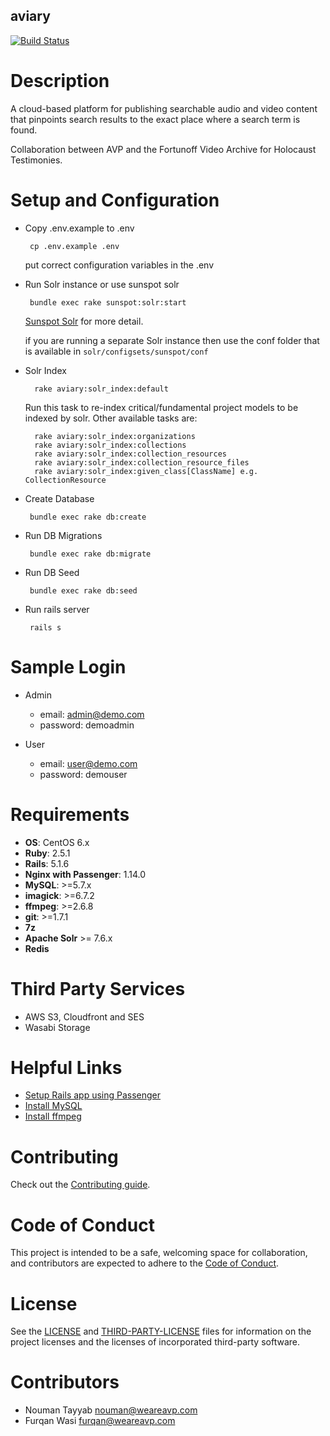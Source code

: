 aviary 
------------------------------------------------------------------------------
[![Build Status](https://travis-ci.com/WeAreAVP/aviary-public.svg?branch=master)](https://travis-ci.com/WeAreAVP/aviary-public)


Description
===
A cloud-based platform for publishing searchable audio and video content that pinpoints search results to the exact place where a search term is found.

Collaboration between AVP and the Fortunoff Video Archive for Holocaust Testimonies. 

Setup and Configuration
===
*  Copy .env.example to .env
    
        cp .env.example .env
    
    put correct configuration variables in the .env

*  Run Solr instance or use sunspot solr
   
        bundle exec rake sunspot:solr:start
    
    [Sunspot Solr](https://github.com/sunspot/sunspot) for more detail.
    
    if you are running a separate Solr instance then use the conf folder that is available in `solr/configsets/sunspot/conf`

* Solr Index

        rake aviary:solr_index:default
    Run this task to re-index critical/fundamental project models to be indexed by solr. Other available tasks are:

        rake aviary:solr_index:organizations
        rake aviary:solr_index:collections
        rake aviary:solr_index:collection_resources
        rake aviary:solr_index:collection_resource_files
        rake aviary:solr_index:given_class[ClassName] e.g. CollectionResource

*  Create Database
     
        bundle exec rake db:create 
    
*  Run DB Migrations
    
        bundle exec rake db:migrate
    
*  Run DB Seed
    
        bundle exec rake db:seed
        
*  Run rails server
    
        rails s

Sample Login
===

* Admin

    * email: admin@demo.com
    * password: demoadmin
    
* User     

    * email: user@demo.com
    * password: demouser   

Requirements
===

*  **OS**: CentOS 6.x
*  **Ruby**: 2.5.1
*  **Rails**: 5.1.6
*  **Nginx with Passenger**: 1.14.0
*  **MySQL**: >=5.7.x
*  **imagick**: >=6.7.2
*  **ffmpeg**: >=2.6.8
*  **git**: >=1.7.1
*  **7z**
*  **Apache Solr** >= 7.6.x
*  **Redis** 

Third Party Services
===
*  AWS S3, Cloudfront and SES
*  Wasabi Storage

Helpful Links
===
* [Setup Rails app using Passenger](https://www.digitalocean.com/community/tutorials/how-to-deploy-rails-apps-using-passenger-with-nginx-on-centos-6-5)
* [Install MySQL](https://opensourcedbms.com/dbms/installing-mysql-5-7-on-centosredhatfedora/)
* [Install ffmpeg](https://www.vultr.com/docs/how-to-install-ffmpeg-on-centos)

Contributing
===
Check out the [Contributing guide](CONTRIBUTING.md).

Code of Conduct
===
This project is intended to be a safe, welcoming space for collaboration, and contributors are expected to adhere to the  [Code of Conduct](CODE-OF-CONDUCT.md).

License
===
See the [LICENSE](LICENSE.txt) and [THIRD-PARTY-LICENSE](THIRD-PARTY-LICENSE.md) files for information on the project licenses and the licenses of incorporated third-party software.


Contributors
=== 

 *  Nouman Tayyab nouman@weareavp.com
 *  Furqan Wasi furqan@weareavp.com

  







